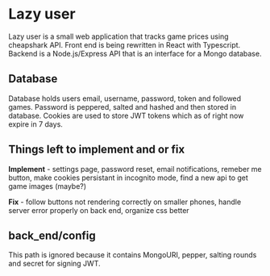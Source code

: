 # Lazy user
Lazy user is a small web application that tracks game prices using cheapshark API. Front end is being rewritten in React with Typescript. Backend is a Node.js/Express API that is an interface for a Mongo database.
## Database
Database holds users email, username, password, token and followed games. Password is peppered, salted and hashed and then stored in database. Cookies are used to store JWT tokens which as of right now expire in 7 days.
## Things left to implement and or fix
**Implement** - settings page, password reset, email notifications, remeber me button, make cookies persistant in incognito mode, find a new api to get game images (maybe?)

**Fix** - follow buttons not rendering correctly on smaller phones, handle server error properly on back end, organize css better 
## back_end/config
This path is ignored because it contains MongoURI, pepper, salting rounds and secret for signing JWT.
